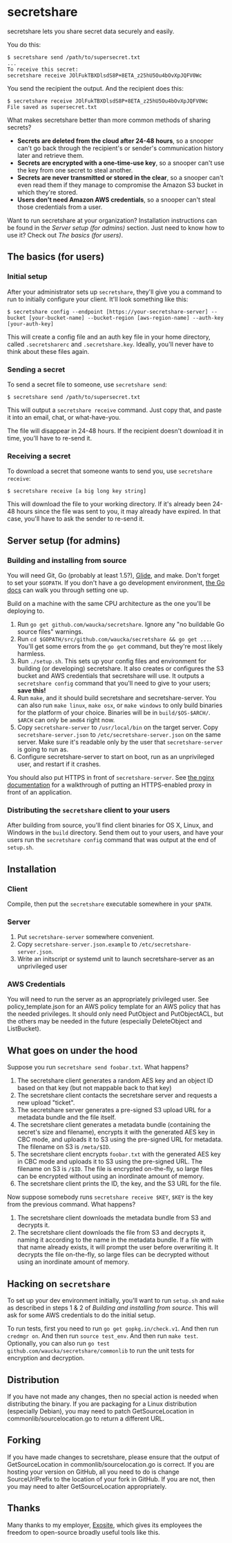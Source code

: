 # secretshare

secretshare lets you share secret data securely and easily.

You do this:

    $ secretshare send /path/to/supersecret.txt
    ...
    To receive this secret:
    secretshare receive JOlFukTBXDlsdS8P+8ETA_z25hU5Ou4bOvXpJQFV0Wc

You send the recipient the output. And the recipient does this:

    $ secretshare receive JOlFukTBXDlsdS8P+8ETA_z25hU5Ou4bOvXpJQFV0Wc
    File saved as supersecret.txt

What makes secretshare better than more common methods of sharing secrets?

* __Secrets are deleted from the cloud after 24-48 hours__, so a snooper can't go back through the recipient's or sender's communication history later and retrieve them.
* __Secrets are encrypted with a one-time-use key__, so a snooper can't use the key from one secret to steal another.
* __Secrets are never transmitted or stored in the clear__, so a snooper can't even read them if they manage to compromise the Amazon S3 bucket in which they're stored.
* __Users don't need Amazon AWS credentials__, so a snooper can't steal those credentials from a user.

Want to run secretshare at your organization? Installation instructions can be found in the _Server setup (for admins)_ section. Just need to know how to use it? Check out _The basics (for users)_.


## The basics (for users)

### Initial setup

After your administrator sets up `secretshare`, they'll give you a command to run to initially configure your client. It'll look something like this:

    $ secretshare config --endpoint [https://your-secretshare-server] --bucket [your-bucket-name] --bucket-region [aws-region-name] --auth-key [your-auth-key]

This will create a config file and an auth key file in your home directory, called `.secretsharerc` and `.secretshare.key`. Ideally, you'll never have to think about these files again.

### Sending a secret

To send a secret file to someone, use `secretshare send`:

    $ secretshare send /path/to/supersecret.txt

This will output a `secretshare receive` command. Just copy that, and paste it into an email, chat, or what-have-you.

The file will disappear in 24-48 hours. If the recipient doesn't download it in time, you'll have to re-send it.

### Receiving a secret

To download a secret that someone wants to send you, use `secretshare receive`:

    $ secretshare receive [a big long key string]

This will download the file to your working directory. If it's already been 24-48 hours since the file was sent to you, it may already have expired. In that case, you'll have to ask the sender to re-send it.


## Server setup (for admins)

### Building and installing from source

You will need Git, Go (probably at least 1.5?), [Glide](https://glide.sh/), and make.  Don't forget to set your `$GOPATH`. If you don't have a go development environment, [the Go docs](https://golang.org/doc/code.html) can walk you through setting one up.

Build on a machine with the same CPU architecture as the one you'll be deploying to.

1. Run `go get github.com/waucka/secretshare`. Ignore any "no buildable Go source files" warnings.
2. Run `cd $GOPATH/src/github.com/waucka/secretshare && go get ...`. You'll get some errors from the `go get` command, but they're most likely harmless.
3. Run `./setup.sh`. This sets up your config files and environment for building (or developing) secretshare. It also creates or configures the S3 bucket and AWS credentials that secretshare will use. It outputs a `secretshare config` command that you'll need to give to your users; __save this!__
5. Run `make`, and it should build secretshare and secretshare-server.  You can also run `make linux`, `make osx`, or `make windows` to only build binaries for the platform of your choice.  Binaries will be in `build/$OS-$ARCH/`.  `$ARCH` can only be `amd64` right now.
6. Copy `secretshare-server` to `/usr/local/bin` on the target server. Copy `secretshare-server.json` to `/etc/secretshare-server.json` on the same server. Make sure it's readable only by the user that `secretshare-server` is going to run as.
7. Configure secretshare-server to start on boot, run as an unprivileged user, and restart if it crashes.

You should also put HTTPS in front of `secretshare-server`. See [the nginx documentation](https://www.nginx.com/resources/admin-guide/nginx-tcp-ssl-upstreams/) for a walkthrough of putting an HTTPS-enabled proxy in front of an application.

### Distributing the `secretshare` client to your users

After building from source, you'll find client binaries for OS X, Linux, and Windows in the `build` directory. Send them out to your users, and have your users run the `secretshare config` command that was output at the end of `setup.sh`.

## Installation

### Client

Compile, then put the `secretshare` executable somewhere in your `$PATH`.

### Server

1. Put `secretshare-server` somewhere convenient.
2. Copy `secretshare-server.json.example` to `/etc/secretshare-server.json`.
3. Write an initscript or systemd unit to launch secretshare-server as an unprivileged user

### AWS Credentials

You will need to run the server as an appropriately privileged user.  See policy_template.json for an AWS policy template for an AWS policy that has the needed privileges.  It should only need PutObject and PutObjectACL, but the others may be needed in the future (especially DeleteObject and ListBucket).


## What goes on under the hood

Suppose you run `secretshare send foobar.txt`.  What happens?

1. The secretshare client generates a random AES key and an object ID based on that key (but not mappable back to that key)
2. The secretshare client contacts the secretshare server and requests a new upload "ticket".
3. The secretshare server generates a pre-signed S3 upload URL for a metadata bundle and the file itself.
4. The secretshare client generates a metadata bundle (containing the secret's size and filename), encrypts it with the generated AES key in CBC mode, and uploads it to S3 using the pre-signed URL for metadata.  The filename on S3 is `/meta/$ID`.
5. The secretshare client encrypts `foobar.txt` with the generated AES key in CBC mode and uploads it to S3 using the pre-signed URL.  The filename on S3 is `/$ID`.  The file is encrypted on-the-fly, so large files can be encrypted without using an inordinate amount of memory.
6. The secretshare client prints the ID, the key, and the S3 URL for the file.

Now suppose somebody runs `secretshare receive $KEY`, `$KEY` is the key from the previous command.  What happens?

1. The secretshare client downloads the metadata bundle from S3 and decrypts it.
2. The secretshare client downloads the file from S3 and decrypts it, naming it according to the name in the metadata bundle.  If a file with that name already exists, it will prompt the user before overwriting it.  It decrypts the file on-the-fly, so large files can be decrypted without using an inordinate amount of memory.

## Hacking on `secretshare`

To set up your dev environment initially, you'll want to run `setup.sh` and `make` as described in steps 1 & 2 of _Building and installing from source_. This will ask for some AWS credentials to do the initial setup.

To run tests, first you need to run `go get gopkg.in/check.v1`. And then run `credmgr on`. And then run `source test_env`. And then run `make test`. Optionally, you can also run `go test github.com/waucka/secretshare/commonlib` to run the unit tests for encryption and decryption.

## Distribution

If you have not made any changes, then no special action is needed when distributing the binary.  If you are packaging for a Linux distribution (especially Debian), you may need to patch GetSourceLocation in commonlib/sourcelocation.go to return a different URL.

## Forking

If you have made changes to secretshare, please ensure that the output of GetSourceLocation in commonlib/sourcelocation.go is correct.  If you are hosting your version on GitHub, all you need to do is change SourceUrlPrefix to the location of your fork in GitHub.  If you are not, then you may need to alter GetSourceLocation appropriately.

## Thanks

Many thanks to my employer, [Exosite](https://exosite.com/), which gives its employees the freedom to open-source broadly useful tools like this.

